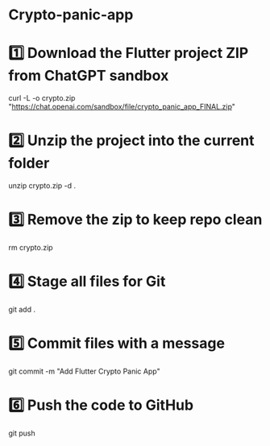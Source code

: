 # Crypto-panic-app
# 1️⃣ Download the Flutter project ZIP from ChatGPT sandbox
curl -L -o crypto.zip "https://chat.openai.com/sandbox/file/crypto_panic_app_FINAL.zip"

# 2️⃣ Unzip the project into the current folder
unzip crypto.zip -d .

# 3️⃣ Remove the zip to keep repo clean
rm crypto.zip

# 4️⃣ Stage all files for Git
git add .

# 5️⃣ Commit files with a message
git commit -m "Add Flutter Crypto Panic App"

# 6️⃣ Push the code to GitHub
git push
